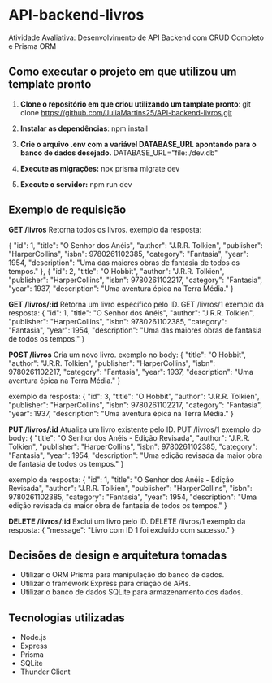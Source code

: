 # API-backend-livros

Atividade Avaliativa: Desenvolvimento de API Backend com CRUD Completo e Prisma ORM


## Como executar o projeto em que utilizou um template pronto
1. **Clone o repositório em que criou utilizando um tamplate pronto**:
   git clone https://github.com/JuliaMartins25/API-backend-livros.git            

            
2. **Instalar as dependências**:
   npm install

3. **Crie o arquivo .env com a variável DATABASE_URL apontando para o banco de dados desejado.**
   DATABASE_URL="file:./dev.db"

4. **Execute as migrações:**
   npx prisma migrate dev

5. **Execute o servidor:**
   npm run dev

## Exemplo de requisição
**GET /livros**
Retorna todos os livros.
exemplo da resposta:

 {
    "id": 1,
    "title": "O Senhor dos Anéis",
    "author": "J.R.R. Tolkien",
    "publisher": "HarperCollins",
    "isbn": 9780261102385,
    "category": "Fantasia",
    "year": 1954,
    "description": "Uma das maiores obras de fantasia de todos os tempos."
  },
   {
    "id": 2,
    "title": "O Hobbit",
    "author": "J.R.R. Tolkien",
    "publisher": "HarperCollins",
    "isbn": 9780261102217,
    "category": "Fantasia",
    "year": 1937,
    "description": "Uma aventura épica na Terra Média."
  }


**GET /livros/:id**
Retorna um livro específico pelo ID.
GET /livros/1
exemplo da resposta:
{
  "id": 1,
  "title": "O Senhor dos Anéis",
  "author": "J.R.R. Tolkien",
  "publisher": "HarperCollins",
  "isbn": 9780261102385,
  "category": "Fantasia",
  "year": 1954,
  "description": "Uma das maiores obras de fantasia de todos os tempos."
}

**POST /livros**
Cria um novo livro.
exemplo no body:
{
"title": "O Hobbit",
  "author": "J.R.R. Tolkien",
  "publisher": "HarperCollins",
  "isbn": 9780261102217,
  "category": "Fantasia",
  "year": 1937,
  "description": "Uma aventura épica na Terra Média."
}

exemplo da resposta:
{
  "id": 3,
  "title": "O Hobbit",
  "author": "J.R.R. Tolkien",
  "publisher": "HarperCollins",
  "isbn": 9780261102217,
  "category": "Fantasia",
  "year": 1937,
  "description": "Uma aventura épica na Terra Média."
}

**PUT /livros/:id**
Atualiza um livro existente pelo ID.
PUT /livros/1
exemplo do body:
{
  "title": "O Senhor dos Anéis - Edição Revisada",
  "author": "J.R.R. Tolkien",
  "publisher": "HarperCollins",
  "isbn": 9780261102385,
  "category": "Fantasia",
  "year": 1954,
  "description": "Uma edição revisada da maior obra de fantasia de todos os tempos."
}

exemplo da resposta:
{
  "id": 1,
  "title": "O Senhor dos Anéis - Edição Revisada",
  "author": "J.R.R. Tolkien",
  "publisher": "HarperCollins",
  "isbn": 9780261102385,
  "category": "Fantasia",
  "year": 1954,
  "description": "Uma edição revisada da maior obra de fantasia de todos os tempos."
}

**DELETE /livros/:id**
Exclui um livro pelo ID.
DELETE /livros/1
exemplo da resposta:
{
  "message": "Livro com ID 1 foi excluído com sucesso."
}

## Decisões de design e arquitetura tomadas
- Utilizar o ORM Prisma para manipulação do banco de dados.
- Utilizar o framework Express para criação de APIs.
- Utilizar o banco de dados SQLite para armazenamento dos dados.

## Tecnologias utilizadas
- Node.js
- Express
- Prisma
- SQLite 
- Thunder Client

  
